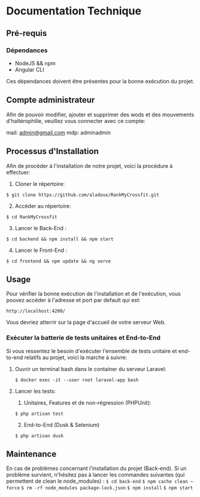# Documentation Technique

## Pré-requis

### Dépendances

- NodeJS && npm
- Angular CLI

Ces dépendances doivent être présentes pour la bonne exécution du projet.

## Compte administrateur

Afin de pouvoir modifier, ajouter et supprimer des wods et des mouvements d'haltérophilie, veuillez vous connecter avec ce compte:

mail: admin@gmail.com
mdp: adminadmin

## Processus d'Installation

Afin de procéder à l'installation de notre projet, voici la procédure à effectuer:

1. Cloner le répertoire:

`$ git clone https://github.com/aladoux/RankMyCrossfit.git`

2. Accéder au répertoire:

`$ cd RankMyCrossfit`

3. Lancer le Back-End :

`$ cd backend && npm install && npm start`

4. Lancer le Front-End :

`$ cd frontend && npm update && ng serve`

## Usage

Pour vérifier la bonne exécution de l'installation et de l'exécution, vous pouvez accéder à l'adresse et port par default qui est:

`http://localhost:4200/`

Vous devriez atterrir sur la page d'accueil de votre serveur Web.

### Exécuter la batterie de tests unitaires et End-to-End

Si vous ressentez le besoin d'exécuter l'ensemble de tests unitaire et end-to-end relatifs au projet, voici la marche à suivre:

1. Ouvrir un terminal bash dans le container du serveur Laravel:

   `$ docker exec -it --user root laravel-app bash`

2. Lancer les tests:

   1. Unitaires, Features et de non-régression (PHPUnit):

   `$ php artisan test`

   2. End-to-End (Dusk & Selenium)

   `$ php artisan dusk`

## Maintenance

En cas de problèmes concernant l'installation du projet (Back-end). Si un problème survient, n'hésitez pas à lancer les commandes suivantes (qui permettent de clean le node_modules) :
`$ cd back-end`
`$ npm cache clean –force`
`$ rm -rf node_modules package-lock.json`
`$ npm install`
`$ npm start`
